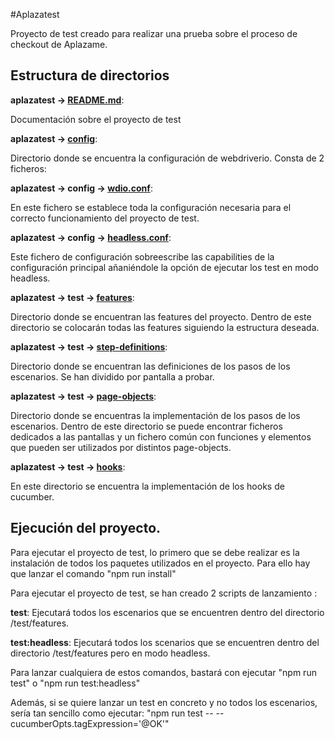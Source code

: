 #Aplazatest

Proyecto de test creado para realizar una prueba sobre el proceso de checkout de Aplazame.

## Estructura de directorios

**aplazatest -> [README.md](./README.md)**:
    
Documentación sobre el proyecto de test
   
**aplazatest -> [config](./config)**:

Directorio donde se encuentra la configuración de webdriverio. Consta de 2 ficheros:
      
**aplazatest -> config -> [wdio.conf](./config/wdio.conf.js)**:

En este fichero se establece toda la configuración necesaria para el correcto funcionamiento del proyecto de test.
         
**aplazatest -> config -> [headless.conf](./config/headless.conf.js)**:

Este fichero de configuración sobreescribe las capabilities de la configuración principal añaniéndole la opción de ejecutar los test en modo headless.
    
**aplazatest -> test -> [features](./test/features)**:

Directorio donde se encuentran las features del proyecto. Dentro de este directorio se colocarán todas las features siguiendo la estructura deseada.
     
**aplazatest -> test -> [step-definitions](./test/step-definitions)**:

Directorio donde se encuentran las definiciones de los pasos de los escenarios. Se han dividido por pantalla a probar.
         
**aplazatest -> test -> [page-objects](./test/page-objects)**:

Directorio donde se encuentras la implementación de los pasos de los escenarios. Dentro de este directorio se puede encontrar ficheros dedicados a las pantallas y un fichero común con funciones y elementos que pueden ser utilizados por distintos page-objects.        
             
**aplazatest -> test -> [hooks](./test/hooks)**:

En este directorio se encuentra la implementación de los hooks de cucumber.        
   
## Ejecución del proyecto.   

Para ejecutar el proyecto de test, lo primero que se debe realizar es la instalación de todos los paquetes utilizados en el proyecto. Para ello hay que lanzar el comando "npm run install"
   
Para ejecutar el proyecto de test, se han creado 2 scripts de lanzamiento :

**test**: Ejecutará todos los escenarios que se encuentren dentro del directorio /test/features.

**test:headless**: Ejecutará todos los scenarios que se encuentren dentro del directorio /test/features pero en modo headless.

Para lanzar cualquiera de estos comandos, bastará con ejecutar "npm run test" o "npm run test:headless"

Además, si se quiere lanzar un test en concreto y no todos los escenarios, sería tan sencillo como ejecutar: "npm run test -- --cucumberOpts.tagExpression='@OK'"   
   
   
